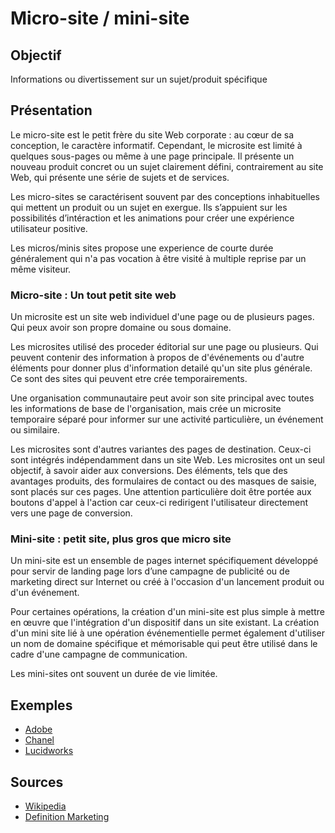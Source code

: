 # Micro-site / mini-site
## Objectif
Informations ou divertissement sur un sujet/produit spécifique

## Présentation
Le micro-site est le petit frère du site Web corporate : au cœur de sa conception, le caractère informatif. Cependant, le microsite est limité à quelques sous-pages ou même à une page principale. Il présente un nouveau produit concret ou un sujet clairement défini, contrairement au site Web, qui présente une série de sujets et de services.

Les micro-sites se caractérisent souvent par des conceptions inhabituelles qui mettent un produit ou un sujet en exergue. Ils s’appuient sur les possibilités d’intéraction et les animations pour créer une expérience utilisateur positive.

Les micros/minis sites propose une experience de courte durée généralement qui n'a pas vocation à être visité à multiple reprise par un même visiteur.

### Micro-site : Un tout petit site web
Un microsite est un site web individuel d'une page ou de plusieurs pages. Qui peux avoir son propre domaine ou sous domaine.

Les microsites utilisé des proceder éditorial sur une page ou plusieurs. Qui peuvent contenir des information à propos de d'événements ou d'autre éléments pour donner plus d'information detailé qu'un site plus générale.
Ce sont des sites qui peuvent etre crée temporairements.

Une organisation communautaire peut avoir son site principal avec toutes les informations de base de l'organisation, mais crée un microsite temporaire séparé pour informer sur une activité particulière, un événement ou similaire.

Les microsites sont d'autres variantes des pages de destination. Ceux-ci sont intégrés indépendamment dans un site Web. Les microsites ont un seul objectif, à savoir aider aux conversions. Des éléments, tels que des avantages produits, des formulaires de contact ou des masques de saisie, sont placés sur ces pages. Une attention particulière doit être portée aux boutons d'appel à l'action car ceux-ci redirigent l'utilisateur directement vers une page de conversion.

### Mini-site : petit site, plus gros que micro site
Un mini-site est un ensemble de pages internet spécifiquement développé pour servir de landing page lors d’une campagne de publicité ou de marketing direct sur Internet ou créé à l'occasion d'un lancement produit ou d'un événement.

Pour certaines opérations, la création d'un mini-site est plus simple à mettre en œuvre que l'intégration d'un dispositif dans un site existant. La création d'un mini site lié à une opération événementielle permet également d'utiliser un nom de domaine spécifique et mémorisable qui peut être utilisé dans le cadre d'une campagne de communication.

Les mini-sites ont souvent un durée de vie limitée. 

## Exemples
- [Adobe](https://mycreativetype.com)
- [Chanel](https://www.chanel.com/us/about-chanel/the-stories/)
- [Lucidworks](http://interactive.columnfivemedia.com/lucidworks/dark-data/)

## Sources
- [Wikipedia](https://en.wikipedia.org/wiki/Microsite)
- [Definition Marketing](https://www.definitions-marketing.com/definition/mini-site/)
